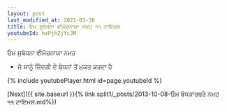 ```yaml
---
layout: post
last_modified_at: 2021-03-30
title: ਓਮ ਸੁਬੰਧਨਾ ਵੀਮੋਚਨਾਯਾ ਨਮਹ ੧੧ ਟਾਇਮਸ
youtubeId: hxPjhZjYcJM
---
```

 
 
 ਓਮ ਸੁਬੰਧਨਾ ਵੀਮੋਚਨਾਯਾ ਨਮਹ  
 
 -  ਜੋ ਸਾਨੂੰ ਜ਼ਿੰਦਗੀ ਦੇ ਬੰਧਨਾਂ ਤੋਂ ਮੁਕਤ ਕਰਦਾ ਹੈ 
 
  
 
  
 
 
 
 
 
 


{% include youtubePlayer.html id=page.youtubeId %}
 
[Next]({{ site.baseurl }}{% link  split1/_posts/2013-10-08-ਓਮ ਬੰਧਕਾਰਥਰੇ ਨਮਹ ੧੧ ਟਾਇਮਸ.md%})
 
